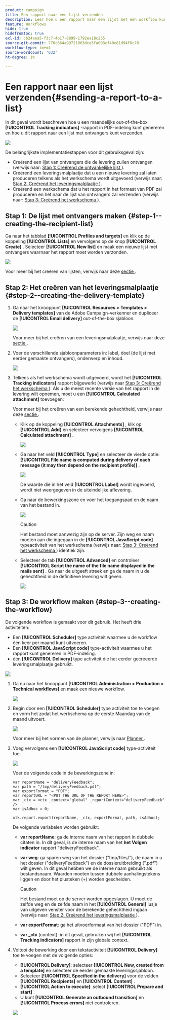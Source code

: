 ```yaml
---
product: campaign
title: Een rapport naar een lijst verzenden
description: Leer hoe u een rapport naar een lijst met een workflow kunt verzenden
feature: Workflows
hide: true
hidefromtoc: true
exl-id: cb24aea5-f3c7-4b17-8899-1792ea18c235
source-git-commit: 776c664a99721063dce5fa003cf40c81d94f8c78
workflow-type: tm+mt
source-wordcount: '632'
ht-degree: 1%

---
```


# Een rapport naar een lijst verzenden{#sending-a-report-to-a-list}



In dit geval wordt beschreven hoe u een maandelijks out-of-the-box **[!UICONTROL Tracking indicators]** -rapport in PDF-indeling kunt genereren en hoe u dit rapport naar een lijst met ontvangers kunt verzenden.

![](assets/use_case_report_intro.png)

De belangrijkste implementatiestappen voor dit gebruiksgeval zijn:

* Creërend een lijst van ontvangers die de levering zullen ontvangen (verwijs naar: [ Stap 1: Creërend de ontvankelijke lijst ](#step-1--creating-the-recipient-list)).
* Creërend een leveringsmalplaatje dat u een nieuwe levering zal laten produceren telkens als het werkschema wordt uitgevoerd (verwijs naar: [ Stap 2: Creërend het leveringsmalplaatje ](#step-2--creating-the-delivery-template)).
* Creërend een werkschema dat u het rapport in het formaat van PDF zal produceren en het naar de lijst van ontvangers zal verzenden (verwijs naar: [ Stap 3: Creërend het werkschema ](#step-3--creating-the-workflow)).

## Stap 1: De lijst met ontvangers maken {#step-1--creating-the-recipient-list}

Ga naar het tabblad **[!UICONTROL Profiles and targets]** en klik op de koppeling **[!UICONTROL Lists]** en vervolgens op de knop **[!UICONTROL Create]** . Selecteer **[!UICONTROL New list]** en maak een nieuwe lijst met ontvangers waarnaar het rapport moet worden verzonden.

![](assets/use_case_report_1.png)

Voor meer bij het creëren van lijsten, verwijs naar deze [ sectie ](../../platform/using/creating-and-managing-lists.md).

## Stap 2: Het creëren van het leveringsmalplaatje {#step-2--creating-the-delivery-template}

1. Ga naar het knooppunt **[!UICONTROL Resources > Templates > Delivery templates]** van de Adobe Campaign-verkenner en dupliceer de **[!UICONTROL Email delivery]** out-of-the-box sjabloon.

   ![](assets/use_case_report_2.png)

   Voor meer bij het creëren van een leveringsmalplaatje, verwijs naar deze [ sectie ](../../delivery/using/about-templates.md).

1. Voer de verschillende sjabloonparameters in: label, doel (de lijst met eerder gemaakte ontvangers), onderwerp en inhoud.

   ![](assets/use_case_report_3.png)

1. Telkens als het werkschema wordt uitgevoerd, wordt het **[!UICONTROL Tracking indicators]** rapport bijgewerkt (verwijs naar [ Stap 3: Creërend het werkschema ](#step-3--creating-the-workflow)). Als u de meest recente versie van het rapport in de levering wilt opnemen, moet u een **[!UICONTROL Calculated attachment]** toevoegen:

   Voor meer bij het creëren van een berekende gehechtheid, verwijs naar deze [ sectie ](../../delivery/using/attaching-files.md#creating-a-calculated-attachment).

   * Klik op de koppeling **[!UICONTROL Attachments]** , klik op **[!UICONTROL Add]** en selecteer vervolgens **[!UICONTROL Calculated attachment]** .

     ![](assets/use_case_report_4.png)

   * Ga naar het veld **[!UICONTROL Type]** en selecteer de vierde optie: **[!UICONTROL File name is computed during delivery of each message (it may then depend on the recipient profile)]** .

     ![](assets/use_case_report_5.png)

     De waarde die in het veld **[!UICONTROL Label]** wordt ingevoerd, wordt niet weergegeven in de uiteindelijke aflevering.

   * Ga naar de bewerkingszone en voer het toegangspad en de naam van het bestand in.

     ![](assets/use_case_report_6.png)

     >[!CAUTION]
     >
     >Het bestand moet aanwezig zijn op de server. Zijn weg en naam moeten aan die ingegaan in de **[!UICONTROL JavaScript code]** typeactiviteit van het werkschema (verwijs naar: [ Stap 3: Creërend het werkschema ](#step-3--creating-the-workflow)) identiek zijn.

   * Selecteer de tab **[!UICONTROL Advanced]** en controleer **[!UICONTROL Script the name of the file name displayed in the mails sent]** . Ga naar de uitgeeft streek en ga de naam in u de gehechtheid in de definitieve levering wilt geven.

     ![](assets/use_case_report_6bis.png)

## Stap 3: De workflow maken {#step-3--creating-the-workflow}

De volgende workflow is gemaakt voor dit gebruik. Het heeft drie activiteiten:

* Een **[!UICONTROL Scheduler]** type activiteit waarmee u de workflow één keer per maand kunt uitvoeren.
* Een **[!UICONTROL JavaScript code]** type-activiteit waarmee u het rapport kunt genereren in PDF-indeling.
* één **[!UICONTROL Delivery]** type activiteit die het eerder gecreeerde leveringsmalplaatje gebruikt.

![](assets/use_case_report_8.png)

1. Ga nu naar het knooppunt **[!UICONTROL Administration > Production > Technical workflows]** en maak een nieuwe workflow.

   ![](assets/use_case_report_7.png)

1. Begin door een **[!UICONTROL Scheduler]** type activiteit toe te voegen en vorm het zodat het werkschema op de eerste Maandag van de maand uitvoert.

   ![](assets/use_case_report_9.png)

   Voor meer bij het vormen van de planner, verwijs naar [ Planner ](scheduler.md).

1. Voeg vervolgens een **[!UICONTROL JavaScript code]** type-activiteit toe.

   ![](assets/use_case_report_10.png)

   Voer de volgende code in de bewerkingszone in:

   ```
   var reportName = "deliveryFeedback";
   var path = "/tmp/deliveryFeedback.pdf";
   var exportFormat = "PDF";
   var reportURL = "<PUT THE URL OF THE REPORT HERE>";
   var _ctx = <ctx _context="global" _reportContext="deliveryFeedback" />
   var isAdhoc = 0;
   
   xtk.report.export(reportName, _ctx, exportFormat, path, isAdhoc);
   ```

   De volgende variabelen worden gebruikt:

   * **var reportName**: ga de interne naam van het rapport in dubbele citaten in. In dit geval, is de interne naam van het **het Volgen indicator** rapport &quot;deliveryFeedback&quot;.
   * **var weg**: ga sparen weg van het dossier (&quot;tmp/files/&quot;), de naam in u het dossier (&quot;deliveryFeedback&quot;) en de dossieruitbreiding (&quot;.pdf&quot;) wilt geven. In dit geval hebben we de interne naam gebruikt als bestandsnaam. Waarden moeten tussen dubbele aanhalingstekens liggen en door het plusteken (+) worden gescheiden.

     >[!CAUTION]
     >
     >Het bestand moet op de server worden opgeslagen. U moet de zelfde weg en de zelfde naam in het **[!UICONTROL General]** lusje van uitgeven venster voor de berekende gehechtheid ingaan (verwijs naar: [ Stap 2: Creërend het leveringsmalplaatje ](#step-2--creating-the-delivery-template)).

   * **var exportFormat**: ga het uitvoerformaat van het dossier (&quot;PDF&quot;) in.
   * **var _ctx** (context): in dit geval, gebruiken wij het **[!UICONTROL Tracking indicators]** rapport in zijn globale context.

1. Voltooi de bewerking door een tekstactiviteit **[!UICONTROL Delivery]** toe te voegen met de volgende opties:

   * **[!UICONTROL Delivery]**: selecteer **[!UICONTROL New, created from a template]** en selecteer de eerder gemaakte leveringssjabloon.
   * Selecteer **[!UICONTROL Specified in the delivery]** voor de velden **[!UICONTROL Recipients]** en **[!UICONTROL Content]** .
   * **[!UICONTROL Action to execute]**: select **[!UICONTROL Prepare and start]** .
   * U kunt **[!UICONTROL Generate an outbound transition]** en **[!UICONTROL Process errors]** niet controleren.

   ![](assets/use_case_report_11.png)
